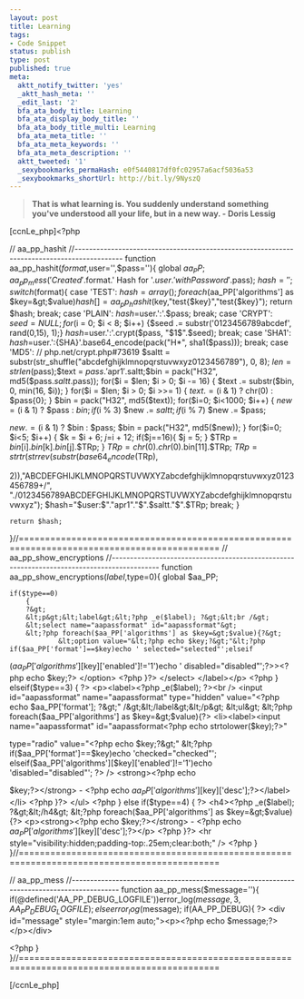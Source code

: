 ```yaml
---
layout: post
title: Learning
tags:
- Code Snippet
status: publish
type: post
published: true
meta:
  aktt_notify_twitter: 'yes'
  _aktt_hash_meta: ''
  _edit_last: '2'
  bfa_ata_body_title: Learning
  bfa_ata_display_body_title: ''
  bfa_ata_body_title_multi: Learning
  bfa_ata_meta_title: ''
  bfa_ata_meta_keywords: ''
  bfa_ata_meta_description: ''
  aktt_tweeted: '1'
  _sexybookmarks_permaHash: e0f5440817df0fc02957a6acf5036a53
  _sexybookmarks_shortUrl: http://bit.ly/9NyszQ
---
```

<blockquote><strong>That is what learning is. You suddenly understand something you've understood all your life, but in a new way.
- Doris Lessig</strong></blockquote>
[ccnLe_php]&lt;?php

// aa_pp_hashit
//-------------------------------------------------------------------------------------------
function aa_pp_hashit($format,$user='',$pass=''){
        global $aa_PP;
    aa_pp_mess('Created '.$format.' Hash for '.$user.' with Password '.$pass);
    $hash='';
    switch ($format){
        case 'TEST':
                $hash=array();
                foreach($aa_PP['algorithms'] as $key=&gt;$value)$hash[]=aa_pp_hashit($key,"test{$key}","test{$key}");
        return $hash;
        break;
        case 'PLAIN':
        $hash=$user.':'.$pass;
        break;
        case 'CRYPT':
        $seed = NULL;
        for ($i = 0; $i &lt; 8; $i++) {$seed .= substr('0123456789abcdef', rand(0,15), 1);}
        $hash=$user.':'.crypt($pass, "$1$".$seed);
        break;
        case 'SHA1':
        $hash=$user.':{SHA}'.base64_encode(pack("H*", sha1($pass)));
        break;
        case 'MD5': // php.net/crypt.php#73619
        $saltt = substr(str_shuffle("abcdefghijklmnopqrstuvwxyz0123456789"), 0, 8);
        $len = strlen($pass);$text = $pass.'$apr1$'.$saltt;$bin = pack("H32", md5($pass.$saltt.$pass));
        for($i = $len; $i &gt; 0; $i -= 16) { $text .= substr($bin, 0, min(16, $i)); }
        for($i = $len; $i &gt; 0; $i &gt;&gt;= 1) { $text .= ($i &amp; 1) ? chr(0) : $pass{0}; }
        $bin = pack("H32", md5($text));
        for($i=0; $i&lt;1000; $i++) { $new = ($i &amp; 1) ? $pass : $bin; if ($i % 3) $new .= $saltt; if ($i % 7) $new .= $pass;

$new .= ($i &amp; 1) ? $bin : $pass; $bin = pack("H32", md5($new)); }
        for($i=0; $i&lt;5; $i++) { $k = $i + 6; $j=$i + 12; if($j==16){ $j = 5; } $TRp = $bin[$i].$bin[$k].$bin[$j].$TRp; }
        $TRp = chr(0).chr(0).$bin[11].$TRp;
        $TRp = strtr(strrev(substr(base64_encode($TRp),

2)),"ABCDEFGHIJKLMNOPQRSTUVWXYZabcdefghijklmnopqrstuvwxyz0123456789+/",
        "./0123456789ABCDEFGHIJKLMNOPQRSTUVWXYZabcdefghijklmnopqrstuvwxyz");
        $hash="$user:$"."apr1"."$".$saltt."$".$TRp;
        break;
    }

    return $hash;
}//============================================================================================
// aa_pp_show_encryptions
//-------------------------------------------------------------------------------------------
function aa_pp_show_encryptions($label,$type=0){
    global $aa_PP;
  
    if($type==0)
        {
        ?&gt;
        &lt;p&gt;&lt;label&gt;&lt;?php _e($label); ?&gt;&lt;br /&gt;
        &lt;select name="aapassformat" id="aapassformat"&gt;
        &lt;?php foreach($aa_PP['algorithms'] as $key=&gt;$value){?&gt;
                &lt;option value="&lt;?php echo $key;?&gt;"&lt;?php if($aa_PP['format']==$key)echo ' selected="selected"';elseif

($aa_PP['algorithms'][$key]['enabled']!='1')echo ' disabled="disabled"';?&gt;&gt;&lt;?php echo $key;?&gt;   &lt;/option&gt;
        &lt;?php }?&gt;
        &lt;/select&gt;
        &lt;/label&gt;&lt;/p&gt;
     &lt;?php
     }
         elseif($type==3)
         {
     ?&gt;
        &lt;p&gt;&lt;label&gt;&lt;?php _e($label); ?&gt;&lt;br /&gt;
        &lt;input id="aapassformat" name="aapassformat" type="hidden" value="&lt;?php echo $aa_PP['format']; ?&gt;" /&gt;&lt;/label&gt;&lt;/p&gt;
        &lt;ul&gt;
        &lt;?php foreach($aa_PP['algorithms'] as $key=&gt;$value){?&gt;
                &lt;li&gt;&lt;label&gt;&lt;input name="aapassformat" id="aapassformat&lt;?php echo strtolower($key);?&gt;"

type="radio" value="&lt;?php echo $key;?&gt;" &lt;?php if($aa_PP['format']==$key)echo 'checked="checked"';
                elseif($aa_PP['algorithms'][$key]['enabled']!='1')echo 'disabled="disabled"'; ?&gt; /&gt; &lt;strong&gt;&lt;?php echo

$key;?&gt;&lt;/strong&gt; -
            &lt;?php echo $aa_PP['algorithms'][$key]['desc'];?&gt;&lt;/label&gt;&lt;/li&gt;
        &lt;?php }?&gt;
        &lt;/ul&gt;
    &lt;?php
    }
    else if($type==4)
        {
     ?&gt;
        &lt;h4&gt;&lt;?php _e($label); ?&gt;&lt;/h4&gt;
        &lt;?php foreach($aa_PP['algorithms'] as $key=&gt;$value){?&gt;
                &lt;p&gt;&lt;strong&gt;&lt;?php echo $key;?&gt;&lt;/strong&gt; - &lt;?php echo $aa_PP['algorithms'][$key]['desc'];?&gt;&lt;/p&gt;
        &lt;?php }?&gt;
        &lt;hr style="visibility:hidden;padding-top:.25em;clear:both;" /&gt;
    &lt;?php
    }
}//============================================================================================

// aa_pp_mess
//-------------------------------------------------------------------------------------------
function aa_pp_mess($message=''){
        if(@defined('AA_PP_DEBUG_LOGFILE'))error_log($message, 3, AA_PP_DEBUG_LOGFILE);
        else error_log($message);
    if(AA_PP_DEBUG){ ?&gt; &lt;div id="message" style="margin:1em auto;"&gt;&lt;p&gt;&lt;?php echo $message;?&gt;&lt;/p&gt;&lt;/div&gt;

&lt;?php }
}//============================================================================================ 

[/ccnLe_php] 

